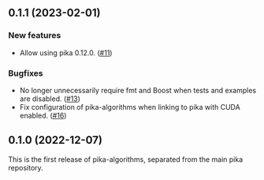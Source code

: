 <!--- Copyright (c) 2022 ETH Zurich -->
<!----->
<!--- SPDX-License-Identifier: BSL-1.0 -->
<!--- Distributed under the Boost Software License, Version 1.0. (See accompanying -->
<!--- file LICENSE_1_0.txt or copy at http://www.boost.org/LICENSE_1_0.txt) -->

## 0.1.1 (2023-02-01)

### New features

- Allow using  pika 0.12.0. ([#11](https://github.com/pika-org/pika-algorithms/pull/11))

### Bugfixes

- No longer unnecessarily require fmt and Boost when tests and examples are disabled. ([#13](https://github.com/pika-org/pika-algorithms/pull/13))
- Fix configuration of pika-algorithms when linking to pika with CUDA enabled. ([#16](https://github.com/pika-org/pika-algorithms/pull/16))

## 0.1.0 (2022-12-07)

This is the first release of pika-algorithms, separated from the main pika repository.
